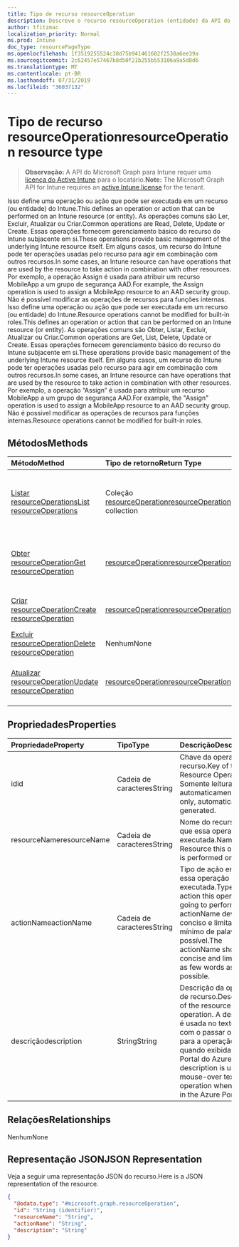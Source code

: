 ```yaml
---
title: Tipo de recurso resourceOperation
description: Descreve o recurso resourceOperation (entidade) da API do Microsoft Graph (REST), que oferece suporte a fluxos de trabalho do Intune relacionados ao controle de acesso baseado em função (RBAC).
author: tfitzmac
localization_priority: Normal
ms.prod: Intune
doc_type: resourcePageType
ms.openlocfilehash: 1f3519255524c38d75b941461682f2538a6ee39a
ms.sourcegitcommit: 2c62457e57467b8d50f21b255b553106a9a5d8d6
ms.translationtype: MT
ms.contentlocale: pt-BR
ms.lasthandoff: 07/31/2019
ms.locfileid: "36037132"
---
```

# <a name="resourceoperation-resource-type"></a><span data-ttu-id="25e09-103">Tipo de recurso resourceOperation</span><span class="sxs-lookup"><span data-stu-id="25e09-103">resourceOperation resource type</span></span>

> <span data-ttu-id="25e09-104">**Observação:** A API do Microsoft Graph para Intune requer uma [licença do Active Intune](https://go.microsoft.com/fwlink/?linkid=839381) para o locatário.</span><span class="sxs-lookup"><span data-stu-id="25e09-104">**Note:** The Microsoft Graph API for Intune requires an [active Intune license](https://go.microsoft.com/fwlink/?linkid=839381) for the tenant.</span></span>

<span data-ttu-id="25e09-105">Isso define uma operação ou ação que pode ser executada em um recurso (ou entidade) do Intune.</span><span class="sxs-lookup"><span data-stu-id="25e09-105">This defines an operation or action that can be performed on an Intune resource (or entity).</span></span>  <span data-ttu-id="25e09-106">As operações comuns são Ler, Excluir, Atualizar ou Criar.</span><span class="sxs-lookup"><span data-stu-id="25e09-106">Common operations are Read, Delete, Update or Create.</span></span>  <span data-ttu-id="25e09-107">Essas operações fornecem gerenciamento básico do recurso do Intune subjacente em si.</span><span class="sxs-lookup"><span data-stu-id="25e09-107">These operations provide basic management of the underlying Intune resource itself.</span></span>  <span data-ttu-id="25e09-108">Em alguns casos, um recurso do Intune pode ter operações usadas pelo recurso para agir em combinação com outros recursos.</span><span class="sxs-lookup"><span data-stu-id="25e09-108">In some cases, an Intune resource can have operations that are used by the resource to take action in combination with other resources.</span></span>  <span data-ttu-id="25e09-109">Por exemplo, a operação Assign é usada para atribuir um recurso MobileApp a um grupo de segurança AAD.</span><span class="sxs-lookup"><span data-stu-id="25e09-109">For example, the Assign operation is used to assign a MobileApp resource to an AAD security group.</span></span>  <span data-ttu-id="25e09-110">Não é possível modificar as operações de recursos para funções internas. Isso define uma operação ou ação que pode ser executada em um recurso (ou entidade) do Intune.</span><span class="sxs-lookup"><span data-stu-id="25e09-110">Resource operations cannot be modified for built-in roles.This defines an operation or action that can be performed on an Intune resource (or entity).</span></span>  <span data-ttu-id="25e09-111">As operações comuns são Obter, Listar, Excluir, Atualizar ou Criar.</span><span class="sxs-lookup"><span data-stu-id="25e09-111">Common operations are Get, List, Delete, Update or Create.</span></span>  <span data-ttu-id="25e09-112">Essas operações fornecem gerenciamento básico do recurso do Intune subjacente em si.</span><span class="sxs-lookup"><span data-stu-id="25e09-112">These operations provide basic management of the underlying Intune resource itself.</span></span>  <span data-ttu-id="25e09-113">Em alguns casos, um recurso do Intune pode ter operações usadas pelo recurso para agir em combinação com outros recursos.</span><span class="sxs-lookup"><span data-stu-id="25e09-113">In some cases, an Intune resource can have operations that are used by the resource to take action in combination with other resources.</span></span>  <span data-ttu-id="25e09-114">Por exemplo, a operação “Assign” é usada para atribuir um recurso MobileApp a um grupo de segurança AAD.</span><span class="sxs-lookup"><span data-stu-id="25e09-114">For example, the "Assign" operation is used to assign a MobileApp resource to an AAD security group.</span></span>  <span data-ttu-id="25e09-115">Não é possível modificar as operações de recursos para funções internas.</span><span class="sxs-lookup"><span data-stu-id="25e09-115">Resource operations cannot be modified for built-in roles.</span></span>

## <a name="methods"></a><span data-ttu-id="25e09-116">Métodos</span><span class="sxs-lookup"><span data-stu-id="25e09-116">Methods</span></span>
|<span data-ttu-id="25e09-117">Método</span><span class="sxs-lookup"><span data-stu-id="25e09-117">Method</span></span>|<span data-ttu-id="25e09-118">Tipo de retorno</span><span class="sxs-lookup"><span data-stu-id="25e09-118">Return Type</span></span>|<span data-ttu-id="25e09-119">Descrição</span><span class="sxs-lookup"><span data-stu-id="25e09-119">Description</span></span>|
|:---|:---|:---|
|[<span data-ttu-id="25e09-120">Listar resourceOperations</span><span class="sxs-lookup"><span data-stu-id="25e09-120">List resourceOperations</span></span>](../api/intune-rbac-resourceoperation-list.md)|<span data-ttu-id="25e09-121">Coleção [resourceOperation](../resources/intune-rbac-resourceoperation.md)</span><span class="sxs-lookup"><span data-stu-id="25e09-121">[resourceOperation](../resources/intune-rbac-resourceoperation.md) collection</span></span>|<span data-ttu-id="25e09-122">Listar propriedades e relações dos objetos [resourceOperation](../resources/intune-rbac-resourceoperation.md).</span><span class="sxs-lookup"><span data-stu-id="25e09-122">List properties and relationships of the [resourceOperation](../resources/intune-rbac-resourceoperation.md) objects.</span></span>|
|[<span data-ttu-id="25e09-123">Obter resourceOperation</span><span class="sxs-lookup"><span data-stu-id="25e09-123">Get resourceOperation</span></span>](../api/intune-rbac-resourceoperation-get.md)|[<span data-ttu-id="25e09-124">resourceOperation</span><span class="sxs-lookup"><span data-stu-id="25e09-124">resourceOperation</span></span>](../resources/intune-rbac-resourceoperation.md)|<span data-ttu-id="25e09-125">Ler propriedades e relações do objeto [resourceOperation](../resources/intune-rbac-resourceoperation.md).</span><span class="sxs-lookup"><span data-stu-id="25e09-125">Read properties and relationships of the [resourceOperation](../resources/intune-rbac-resourceoperation.md) object.</span></span>|
|[<span data-ttu-id="25e09-126">Criar resourceOperation</span><span class="sxs-lookup"><span data-stu-id="25e09-126">Create resourceOperation</span></span>](../api/intune-rbac-resourceoperation-create.md)|[<span data-ttu-id="25e09-127">resourceOperation</span><span class="sxs-lookup"><span data-stu-id="25e09-127">resourceOperation</span></span>](../resources/intune-rbac-resourceoperation.md)|<span data-ttu-id="25e09-128">Criar um novo objeto [resourceOperation](../resources/intune-rbac-resourceoperation.md).</span><span class="sxs-lookup"><span data-stu-id="25e09-128">Create a new [resourceOperation](../resources/intune-rbac-resourceoperation.md) object.</span></span>|
|[<span data-ttu-id="25e09-129">Excluir resourceOperation</span><span class="sxs-lookup"><span data-stu-id="25e09-129">Delete resourceOperation</span></span>](../api/intune-rbac-resourceoperation-delete.md)|<span data-ttu-id="25e09-130">Nenhum</span><span class="sxs-lookup"><span data-stu-id="25e09-130">None</span></span>|<span data-ttu-id="25e09-131">Excluir um [resourceOperation](../resources/intune-rbac-resourceoperation.md)</span><span class="sxs-lookup"><span data-stu-id="25e09-131">Deletes a [resourceOperation](../resources/intune-rbac-resourceoperation.md).</span></span>|
|[<span data-ttu-id="25e09-132">Atualizar resourceOperation</span><span class="sxs-lookup"><span data-stu-id="25e09-132">Update resourceOperation</span></span>](../api/intune-rbac-resourceoperation-update.md)|[<span data-ttu-id="25e09-133">resourceOperation</span><span class="sxs-lookup"><span data-stu-id="25e09-133">resourceOperation</span></span>](../resources/intune-rbac-resourceoperation.md)|<span data-ttu-id="25e09-134">Atualizar as propriedades de um objeto [resourceOperation](../resources/intune-rbac-resourceoperation.md).</span><span class="sxs-lookup"><span data-stu-id="25e09-134">Update the properties of a [resourceOperation](../resources/intune-rbac-resourceoperation.md) object.</span></span>|

## <a name="properties"></a><span data-ttu-id="25e09-135">Propriedades</span><span class="sxs-lookup"><span data-stu-id="25e09-135">Properties</span></span>
|<span data-ttu-id="25e09-136">Propriedade</span><span class="sxs-lookup"><span data-stu-id="25e09-136">Property</span></span>|<span data-ttu-id="25e09-137">Tipo</span><span class="sxs-lookup"><span data-stu-id="25e09-137">Type</span></span>|<span data-ttu-id="25e09-138">Descrição</span><span class="sxs-lookup"><span data-stu-id="25e09-138">Description</span></span>|
|:---|:---|:---|
|<span data-ttu-id="25e09-139">id</span><span class="sxs-lookup"><span data-stu-id="25e09-139">id</span></span>|<span data-ttu-id="25e09-140">Cadeia de caracteres</span><span class="sxs-lookup"><span data-stu-id="25e09-140">String</span></span>|<span data-ttu-id="25e09-141">Chave da operação de recurso.</span><span class="sxs-lookup"><span data-stu-id="25e09-141">Key of the Resource Operation.</span></span> <span data-ttu-id="25e09-142">Somente leitura, gerada automaticamente.</span><span class="sxs-lookup"><span data-stu-id="25e09-142">Read-only, automatically generated.</span></span>|
|<span data-ttu-id="25e09-143">resourceName</span><span class="sxs-lookup"><span data-stu-id="25e09-143">resourceName</span></span>|<span data-ttu-id="25e09-144">Cadeia de caracteres</span><span class="sxs-lookup"><span data-stu-id="25e09-144">String</span></span>|<span data-ttu-id="25e09-145">Nome do recurso em que essa operação é executada.</span><span class="sxs-lookup"><span data-stu-id="25e09-145">Name of the Resource this operation is performed on.</span></span>|
|<span data-ttu-id="25e09-146">actionName</span><span class="sxs-lookup"><span data-stu-id="25e09-146">actionName</span></span>|<span data-ttu-id="25e09-147">Cadeia de caracteres</span><span class="sxs-lookup"><span data-stu-id="25e09-147">String</span></span>|<span data-ttu-id="25e09-148">Tipo de ação em que essa operação será executada.</span><span class="sxs-lookup"><span data-stu-id="25e09-148">Type of action this operation is going to perform.</span></span> <span data-ttu-id="25e09-149">O actionName deve ser conciso e limitado ao mínimo de palavras possível.</span><span class="sxs-lookup"><span data-stu-id="25e09-149">The actionName should be concise and limited to as few words as possible.</span></span>|
|<span data-ttu-id="25e09-150">descrição</span><span class="sxs-lookup"><span data-stu-id="25e09-150">description</span></span>|<span data-ttu-id="25e09-151">String</span><span class="sxs-lookup"><span data-stu-id="25e09-151">String</span></span>|<span data-ttu-id="25e09-152">Descrição da operação de recurso.</span><span class="sxs-lookup"><span data-stu-id="25e09-152">Description of the resource operation.</span></span> <span data-ttu-id="25e09-153">A descrição é usada no texto exibido com o passar o mouse para a operação quando exibida no Portal do Azure.</span><span class="sxs-lookup"><span data-stu-id="25e09-153">The description is used in mouse-over text for the operation when shown in the Azure Portal.</span></span>|

## <a name="relationships"></a><span data-ttu-id="25e09-154">Relações</span><span class="sxs-lookup"><span data-stu-id="25e09-154">Relationships</span></span>
<span data-ttu-id="25e09-155">Nenhum</span><span class="sxs-lookup"><span data-stu-id="25e09-155">None</span></span>

## <a name="json-representation"></a><span data-ttu-id="25e09-156">Representação JSON</span><span class="sxs-lookup"><span data-stu-id="25e09-156">JSON Representation</span></span>
<span data-ttu-id="25e09-157">Veja a seguir uma representação JSON do recurso.</span><span class="sxs-lookup"><span data-stu-id="25e09-157">Here is a JSON representation of the resource.</span></span>
<!-- {
  "blockType": "resource",
  "keyProperty": "id",
  "@odata.type": "microsoft.graph.resourceOperation"
}
-->
``` json
{
  "@odata.type": "#microsoft.graph.resourceOperation",
  "id": "String (identifier)",
  "resourceName": "String",
  "actionName": "String",
  "description": "String"
}
```



